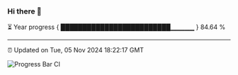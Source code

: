 ### Hi there 👋

⏳ Year progress { █████████████████████████▁▁▁▁▁ } 84.64 %

---

⏰ Updated on Tue, 05 Nov 2024 18:22:17 GMT

![Progress Bar CI](https://github.com/liununu/liununu/workflows/Progress%20Bar%20CI/badge.svg)
